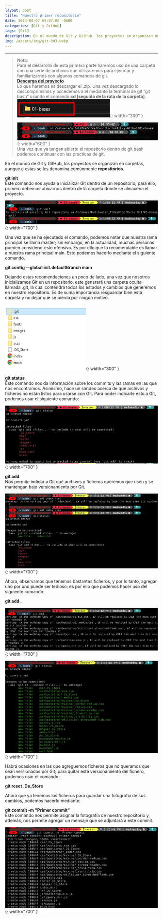 ```yaml
---
layout: post
title: "Nuestro primer repositorio"
date: 2024-08-07 09:07:00 -0600
categories: [Git y GitHub]
tags: [Git]
description: En el mundo de Git y GitHub, los proyectos se organizan en carpetas, aunque a estas se les denomina comúnmente repositorios.....
img: /assets/img/git-003.webp
---
```


---

>Nota:   
>Para el desarrollo de esta primera parte haremos uso de una carpeta con una serie de archivos que utilizaremos para ejecutar y familiarizarnos con algunos comandos de git.  
><a href="https://drive.google.com/file/d/1HwMFdhMIurrfpOQbrwm-8ZhBwCeygpEf/view?usp=sharing" target="_blank"><strong>Descarga del proyecto</strong></a>  
>Lo que haremos es descargar el .zip. Una vez descargado lo descomprimimos y accedemos a el mediante la terminal de git “git bash” usando el comando **cd [seguido de la ruta de la carpeta]**.  
> ![alt text](/assets/img/git-003-8.webp){: width="300" }
>
> ![alt text](/assets/img/git-003-9.webp){: width="600" }  
>Una vez que ya tengan abierto el repositorio dentro de git bash podemos continuar con las practicas de git.

En el mundo de Git y GitHub, los proyectos se organizan en carpetas, aunque a estas se les denomina comúnmente **repositorios**.

**git init**  
Este comando nos ayuda a inicializar Git dentro de un repositorio; para ello, primero debemos ubicarnos dentro de la carpeta donde se almacena el proyecto.

![alt text](/assets/img/git-003-1.webp){: width="700" }

Una vez que se ha ejecutado el comando, podemos notar que nuestra rama principal se llama master; sin embargo, en la actualidad, muchas personas pueden considerar esto ofensivo. Es por ello que lo recomendable es llamar a nuestra rama principal main. Esto podemos hacerlo mediante el siguiente comando.

**git config --global init.defaultBranch main**

Dejando estas recomendaciones un poco de lado, una vez que nosotros inicializamos Git en un repositorio, este generará una carpeta oculta llamada .git, la cual contendrá todos los estados y cambios que generemos en nuestro repositorio. Es de suma importancia resguardar bien esta carpeta y no dejar que se pierda por ningún motivo.

![alt text](/assets/img/git-003-2.webp){: width="300" }

**git atatus**  
Este comando nos da información sobre los commits y las ramas en las que nos encontramos. Asimismo, hace un sondeo acerca de qué archivos y ficheros no están listos para usarse con Git. Para poder indicarle esto a Git, podemos usar el siguiente comando:

![alt text](/assets/img/git-003-3.webp){: width="700" }

**git add**  
Nos permite indicar a Git qué archivos y ficheros queremos que usen y se mantengan bajo versionamiento por Git.

![alt text](/assets/img/git-003-4.webp){: width="700" }

Ahora, observamos que tenemos bastantes ficheros, y por lo tanto, agregar uno por uno puede ser tedioso; es por ello que podemos hacer uso del siguiente comando:

**git add .**

![alt text](/assets/img/git-003-5.webp){: width="700" }

![alt text](/assets/img/git-003-6.webp){: width="700" }

Habrá ocasiones en las que agreguemos ficheros que no queramos que sean versionados por Git; para quitar este versionamiento del fichero, podemos usar el comando:

**git reset .Ds_Store**

Ahora que ya tenemos los ficheros para guardar una fotografía de sus cambios, podemos hacerlo mediante:

**git commit -m "Primer commit"**  
Este comando nos permite asignar la fotografía de nuestro repositorio y, además, nos permite agregar un mensaje que se adjuntará a este commit.

![alt text](/assets/img/git-003-7.webp){: width="700" }


